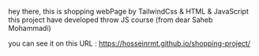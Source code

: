 hey there,
this is shopping webPage by TailwindCss & HTML & JavaScript
this project have developed throw JS course (from dear Saheb Mohammadi)

you can see it on this URL : 
https://hosseinrmt.github.io/shopping-project/
